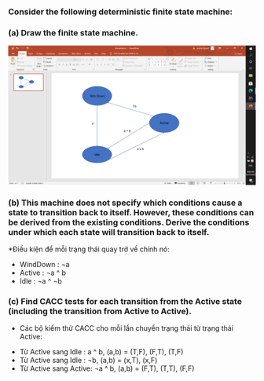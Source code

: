 ### Consider the following deterministic finite state machine:

### (a) Draw the finite state machine.
![image](image/8.5-5.jpg)

### (b) This machine does not specify which conditions cause a state to transition back to itself. However, these conditions can be derived from the existing conditions. Derive the conditions under which each state will transition back to itself.
*Điều kiện để mỗi trạng thái quay trở về chính nó:<br>
- WindDown : ¬a <br>
- Active : ¬a ^ b <br>
- Idle : ¬a ^ ¬b <br>

### (c) Find CACC tests for each transition from the Active state (including the transition from Active to Active).

* Các bộ kiểm thử CACC cho mỗi lần chuyển trạng thái từ trạng thái Active: <br>
- Từ Active sang Idle : a ^ b, (a,b) = (T,F), (F,T), (T,F) <br>
- Từ Active sang Idle : ¬b, (a,b) = (x,T), (x,F) <br>
- Từ Active sang Active: ¬a ^ b, (a,b) = (F,T), (T,T), (F,F)
